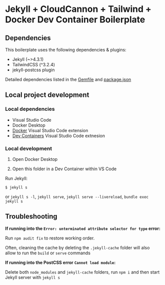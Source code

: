 # Jekyll + CloudCannon + Tailwind + Docker Dev Container Boilerplate

## Dependencies

This boilerplate uses the following dependencies & plugins:

- Jekyll (~>4.3.1)
- TailwindCSS (^3.2.4)
- jekyll-postcss plugin

Detailed dependencies listed in the [Gemfile](./Gemfile) and [package.json](./package.json)
  
## Local project development

### Local dependencies

- Visual Studio Code
- Docker Desktop
- [Docker](https://marketplace.visualstudio.com/items?itemName=ms-azuretools.vscode-docker) Visual Studio Code extension
- [Dev Containers](https://marketplace.visualstudio.com/items?itemName=ms-vscode-remote.remote-containers) Visual Studio Code extnesion

### Local development

1. Open Docker Desktop

2. Open this folder in a Dev Container within VS Code

Run Jekyll:
```
$ jekyll s
```
or `jekyll s -l`, `jekyll serve`, `jekyll serve --livereload`, `bundle exec jekyll s`


## Troubleshooting

**If running into the `Error: unterminated attribute selector for type` error:**

Run `npm audit fix` to restore working order.

Often, cleaning the cache by deleting the `.jekyll-cache` folder will also allow to run the `build` or `serve` commands

**If running into the PostCSS error `Cannot load module`:**

Delete both `node_modules` and `jekyll-cache` folders, run `npm i` and then start Jekyll server with `jekyll s` 
